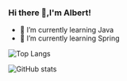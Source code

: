 ### Hi there 👋,I'm Albert!



- 🌱 I’m currently learning Java
- 🌱 I’m currently learning Spring



![Top Langs](https://github-readme-stats.vercel.app/api/top-langs/?username=AlbertImKr&layout=compact)

![GitHub stats](https://github-readme-stats.vercel.app/api?username=AlbertImKr&count_private=true&show_icons=true)

